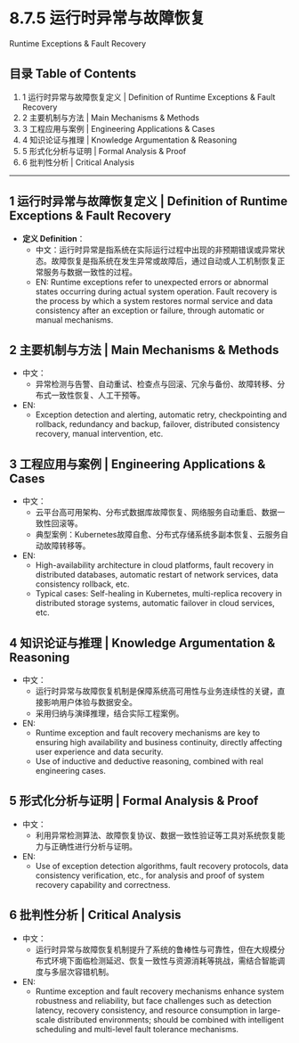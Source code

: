 # 8.7.5 运行时异常与故障恢复

Runtime Exceptions & Fault Recovery

## 目录 Table of Contents

1. 1 运行时异常与故障恢复定义 | Definition of Runtime Exceptions & Fault Recovery
2. 2 主要机制与方法 | Main Mechanisms & Methods
3. 3 工程应用与案例 | Engineering Applications & Cases
4. 4 知识论证与推理 | Knowledge Argumentation & Reasoning
5. 5 形式化分析与证明 | Formal Analysis & Proof
6. 6 批判性分析 | Critical Analysis

---

## 1 运行时异常与故障恢复定义 | Definition of Runtime Exceptions & Fault Recovery

- **定义 Definition**：
  - 中文：运行时异常是指系统在实际运行过程中出现的非预期错误或异常状态。故障恢复是指系统在发生异常或故障后，通过自动或人工机制恢复正常服务与数据一致性的过程。
  - EN: Runtime exceptions refer to unexpected errors or abnormal states occurring during actual system operation. Fault recovery is the process by which a system restores normal service and data consistency after an exception or failure, through automatic or manual mechanisms.

## 2 主要机制与方法 | Main Mechanisms & Methods

- 中文：
  - 异常检测与告警、自动重试、检查点与回滚、冗余与备份、故障转移、分布式一致性恢复、人工干预等。
- EN:
  - Exception detection and alerting, automatic retry, checkpointing and rollback, redundancy and backup, failover, distributed consistency recovery, manual intervention, etc.

## 3 工程应用与案例 | Engineering Applications & Cases

- 中文：
  - 云平台高可用架构、分布式数据库故障恢复、网络服务自动重启、数据一致性回滚等。
  - 典型案例：Kubernetes故障自愈、分布式存储系统多副本恢复、云服务自动故障转移等。
- EN:
  - High-availability architecture in cloud platforms, fault recovery in distributed databases, automatic restart of network services, data consistency rollback, etc.
  - Typical cases: Self-healing in Kubernetes, multi-replica recovery in distributed storage systems, automatic failover in cloud services, etc.

## 4 知识论证与推理 | Knowledge Argumentation & Reasoning

- 中文：
  - 运行时异常与故障恢复机制是保障系统高可用性与业务连续性的关键，直接影响用户体验与数据安全。
  - 采用归纳与演绎推理，结合实际工程案例。
- EN:
  - Runtime exception and fault recovery mechanisms are key to ensuring high availability and business continuity, directly affecting user experience and data security.
  - Use of inductive and deductive reasoning, combined with real engineering cases.

## 5 形式化分析与证明 | Formal Analysis & Proof

- 中文：
  - 利用异常检测算法、故障恢复协议、数据一致性验证等工具对系统恢复能力与正确性进行分析与证明。
- EN:
  - Use of exception detection algorithms, fault recovery protocols, data consistency verification, etc., for analysis and proof of system recovery capability and correctness.

## 6 批判性分析 | Critical Analysis

- 中文：
  - 运行时异常与故障恢复机制提升了系统的鲁棒性与可靠性，但在大规模分布式环境下面临检测延迟、恢复一致性与资源消耗等挑战，需结合智能调度与多层次容错机制。
- EN:
  - Runtime exception and fault recovery mechanisms enhance system robustness and reliability, but face challenges such as detection latency, recovery consistency, and resource consumption in large-scale distributed environments; should be combined with intelligent scheduling and multi-level fault tolerance mechanisms.
